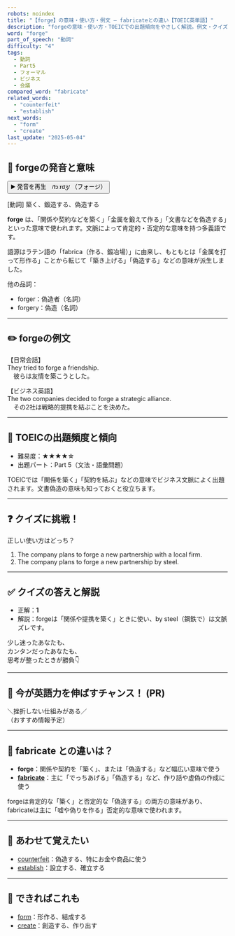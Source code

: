 ```yaml
---
robots: noindex
title: "【forge】の意味・使い方・例文 ― fabricateとの違い【TOEIC英単語】"
description: "forgeの意味・使い方・TOEICでの出題傾向をやさしく解説。例文・クイズ付きでfabricateとの違いもわかりやすく学べます。"
word: "forge"
part_of_speech: "動詞"
difficulty: "4"
tags:
  - 動詞
  - Part5
  - フォーマル
  - ビジネス
  - 会議
compared_word: "fabricate"
related_words:
  - "counterfeit"
  - "establish"
next_words:
  - "form"
  - "create"
last_update: "2025-05-04"
---
```


## 🔰 forgeの発音と意味

<button class="play-audio" onclick="playTTS('forge')">
  <span class="play-audio-main">
    ▶️ 発音を再生　/fɔːrdʒ/
  </span>
  <span class="play-audio-sub">
    （フォージ）
  </span>
</button>

[動詞] 築く、鍛造する、偽造する

**forge** は、「関係や契約などを築く」「金属を鍛えて作る」「文書などを偽造する」といった意味で使われます。文脈によって肯定的・否定的な意味を持つ多義語です。

語源はラテン語の「fabrica（作る、鍛冶場）」に由来し、もともとは「金属を打って形作る」ことから転じて「築き上げる」「偽造する」などの意味が派生しました。

他の品詞：  
- forger：偽造者（名詞）
- forgery：偽造（名詞）

---

## ✏️ forgeの例文

【日常会話】  
They tried to forge a friendship.  
　彼らは友情を築こうとした。

【ビジネス英語】  
The two companies decided to forge a strategic alliance.  
　その2社は戦略的提携を結ぶことを決めた。

---

## 🎯 TOEICの出題頻度と傾向

- 難易度：★★★★☆
- 出題パート：Part 5（文法・語彙問題）

TOEICでは「関係を築く」「契約を結ぶ」などの意味でビジネス文脈によく出題されます。文書偽造の意味も知っておくと役立ちます。

---

## ❓ クイズに挑戦！

正しい使い方はどっち？

1. The company plans to forge a new partnership with a local firm.  
2. The company plans to forge a new partnership by steel.

---

## ✅ クイズの答えと解説

- 正解：**1**
- 解説：forgeは「関係や提携を築く」ときに使い、by steel（鋼鉄で）は文脈ズレです。

少し迷ったあなたも、  
カンタンだったあなたも、  
思考が整ったときが勝負👇️

---

## 🚀 今が英語力を伸ばすチャンス！ (PR)

<div class="info-center">
＼挫折しない仕組みがある／<br>  
（おすすめ情報予定）
</div>

---

## 🤔  fabricate との違いは？

- **forge**：関係や契約を「築く」、または「偽造する」など幅広い意味で使う
- **[fabricate](/fabricate)**：主に「でっちあげる」「偽造する」など、作り話や虚偽の作成に使う

forgeは肯定的な「築く」と否定的な「偽造する」の両方の意味があり、fabricateは主に「嘘や偽りを作る」否定的な意味で使われます。

---

## 🧩 あわせて覚えたい

- [counterfeit](/counterfeit)：偽造する、特にお金や商品に使う
- [establish](/establish)：設立する、確立する

---

## 📖 できればこれも

- [form](/form)：形作る、結成する
- [create](/create)：創造する、作り出す

<!-- cvid: aid33_bid35 -->
